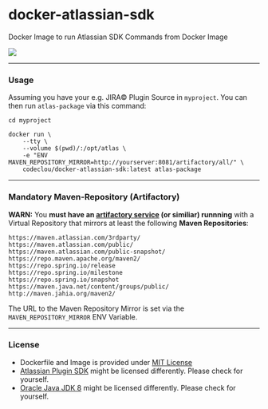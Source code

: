 # docker-atlassian-sdk
Docker Image to run Atlassian SDK Commands from Docker Image

![](https://codeclou.github.io/doc/docker-warranty.svg?v5)

-----

### Usage

Assuming you have your e.g. JIRA© Plugin Source in `myproject`.
You can then run `atlas-package` via this command:

```
cd myproject

docker run \
    --tty \
    --volume $(pwd)/:/opt/atlas \
    -e "ENV MAVEN_REPOSITORY_MIRROR=http://yourserver:8081/artifactory/all/" \
    codeclou/docker-atlassian-sdk:latest atlas-package
```

-----

### Mandatory Maven-Repository (Artifactory)

**WARN:** You **must have an [artifactory service](https://www.jfrog.com/open-source/) (or similiar) runnning** with a Virtual Repository that mirrors at least the following **Maven Repositories**:

```
https://maven.atlassian.com/3rdparty/
https://maven.atlassian.com/public/
https://maven.atlassian.com/public-snapshot/
https://repo.maven.apache.org/maven2/
https://repo.spring.io/release
https://repo.spring.io/milestone
https://repo.spring.io/snapshot
https://maven.java.net/content/groups/public/
http://maven.jahia.org/maven2/
```

The URL to the Maven Repository Mirror is set via the `MAVEN_REPOSITORY_MIRROR` ENV Variable.

-----

### License

  * Dockerfile and Image is provided under [MIT License](https://github.com/codeclou/docker-atlassian-sdk/blob/master/LICENSE.md)
  * [Atlassian Plugin SDK](https://developer.atlassian.com/docs/getting-started/set-up-the-atlassian-plugin-sdk-and-build-a-project) might be licensed differently. Please check for yourself.
  * [Oracle Java JDK 8](http://www.oracle.com/technetwork/java/javase/downloads/jdk8-downloads-2133151.html) might be licensed differently. Please check for yourself.
